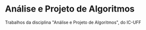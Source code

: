 # Análise e Projeto de Algoritmos
Trabalhos da disciplina "Análise e Projeto de Algoritmos", do IC-UFF
